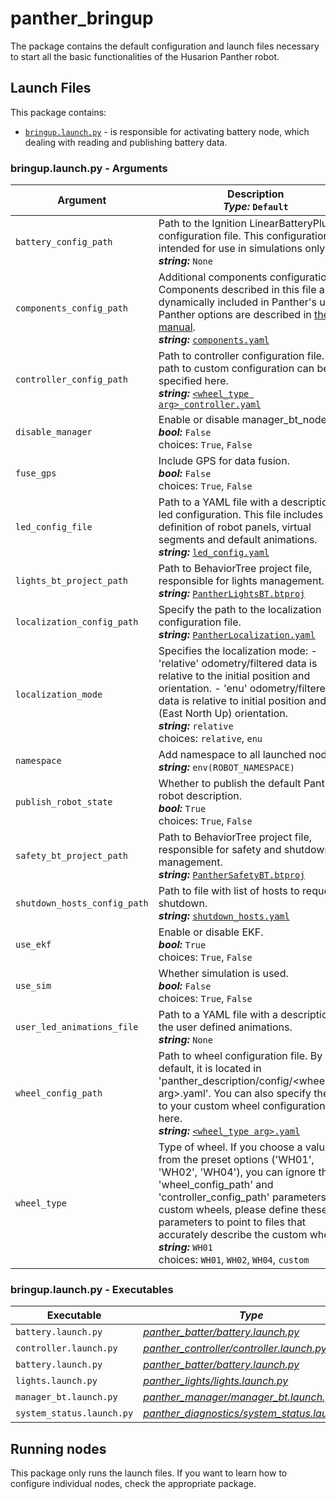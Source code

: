 # panther_bringup

The package contains the default configuration and launch files necessary to start all the basic functionalities of the Husarion Panther robot.

## Launch Files

This package contains:

- [`bringup.launch.py`](#bringuplaunchpy---arguments) - is responsible for activating battery node, which dealing with reading and publishing battery data.

### bringup.launch.py - Arguments

| Argument                     | Description <br/> ***Type:*** `Default`                                                                                                                                                                                                                                                                                                                              |
| ---------------------------- | -------------------------------------------------------------------------------------------------------------------------------------------------------------------------------------------------------------------------------------------------------------------------------------------------------------------------------------------------------------------- |
| `battery_config_path`        | Path to the Ignition LinearBatteryPlugin configuration file. This configuration is intended for use in simulations only. <br/>  ***string:*** `None`                                                                                                                                                                                                                 |
| `components_config_path`     | Additional components configuration file. Components described in this file are dynamically included in Panther's urdf. Panther options are described in [the manual](https://husarion.com/manuals/panther/panther-options).  <br/>  ***string:*** [`components.yaml`](../panther_description/config/components.yaml)                                                |
| `controller_config_path`     | Path to controller configuration file. A path to custom configuration can be specified here. <br/>  ***string:*** [`<wheel_type arg>_controller.yaml`](../panther_controller/config/)                                                                                                                                                                                |
| `disable_manager`            | Enable or disable manager_bt_node.  <br/>  ***bool:*** `False` <br/> choices: `True`, `False`                                                                                                                                                                                                                                                                      |
| `fuse_gps`                   | Include GPS for data fusion.  <br/>  ***bool:*** `False` <br/> choices: `True`, `False`                                                                                                                                                                                                                                                                          |
| `led_config_file`            | Path to a YAML file with a description of led configuration. This file includes definition of robot panels, virtual segments and default animations. <br/>  ***string:*** [`led_config.yaml`](../panther_lights/config/led_config.yaml)                                                                                                                              |
| `lights_bt_project_path`     | Path to BehaviorTree project file, responsible for lights management. <br/>  ***string:*** [`PantherLightsBT.btproj`](../panther_manager/behavior_trees/PantherLightsBT.btproj)                                                                                                                                                                                      |
| `localization_config_path`   | Specify the path to the localization configuration file. <br/>  ***string:*** [`PantherLocalization.yaml`](../panther_localization/config/relative_localization.yaml)                                                                                                                                                                                                |
| `localization_mode`          | Specifies the localization mode: - 'relative' odometry/filtered data is relative to the initial position and orientation. - 'enu' odometry/filtered data is relative to initial position and ENU (East North Up) orientation.  <br/>  ***string:*** `relative` <br/> choices: `relative`, `enu`                                                                  |
| `namespace`                  | Add namespace to all launched nodes. <br/>  ***string:*** `env(ROBOT_NAMESPACE)`                                                                                                                                                                                                                                                                                     |
| `publish_robot_state`        | Whether to publish the default Panther robot description.  <br/>  ***bool:*** `True` <br/> choices: `True`, `False`                                                                                                                                                                                                                                                |
| `safety_bt_project_path`     | Path to BehaviorTree project file, responsible for safety and shutdown management. <br/>  ***string:*** [`PantherSafetyBT.btproj`](../panther_manager/behavior_trees/PantherSafetyBT.btproj)                                                                                                                                                                         |
| `shutdown_hosts_config_path` | Path to file with list of hosts to request shutdown. <br/>  ***string:*** [`shutdown_hosts.yaml`](../panther_manager/config/shutdown_hosts.yaml)                                                                                                                                                                                                                     |
| `use_ekf`                    | Enable or disable EKF.  <br/>  ***bool:*** `True` <br/> choices: `True`, `False`                                                                                                                                                                                                                                                                                   |
| `use_sim`                    | Whether simulation is used.  <br/>  ***bool:*** `False` <br/> choices: `True`, `False`                                                                                                                                                                                                                                                                             |
| `user_led_animations_file`   | Path to a YAML file with a description of the user defined animations. <br/>  ***string:*** `None`                                                                                                                                                                                                                                                                   |
| `wheel_config_path`          | Path to wheel configuration file. By default, it is located in 'panther_description/config/<wheel_type arg>.yaml'. You can also specify the path to your custom wheel configuration file here. <br/>  ***string:*** [`<wheel_type arg>.yaml`](../panther_description/config)                                                                                         |
| `wheel_type`                 | Type of wheel. If you choose a value from the preset options ('WH01', 'WH02', 'WH04'), you can ignore the 'wheel_config_path' and 'controller_config_path' parameters. For custom wheels, please define these parameters to point to files that accurately describe the custom wheels. <br/>  ***string:*** `WH01` <br/> choices: `WH01`, `WH02`, `WH04`, `custom` |

### bringup.launch.py - Executables

| Executable                | *Type*                                             |
| ------------------------- | -------------------------------------------------- |
| `battery.launch.py`       | [*panther_batter/battery.launch.py*](.)            |
| `controller.launch.py`    | [*panther_controller/controller.launch.py*](.)     |
| `battery.launch.py`       | [*panther_batter/battery.launch.py*](.)            |
| `lights.launch.py`        | [*panther_lights/lights.launch.py*](.)             |
| `manager_bt.launch.py`    | [*panther_manager/manager_bt.launch.py*](.)        |
| `system_status.launch.py` | [*panther_diagnostics/system_status.launch.py*](.) |

## Running nodes

This package only runs the launch files. If you want to learn how to configure individual nodes, check the appropriate package.
